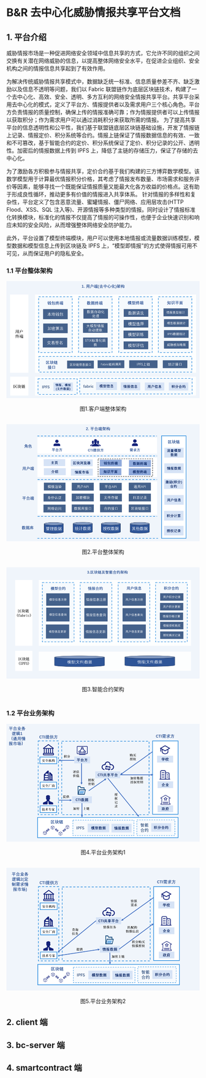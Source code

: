 # B&R 去中心化威胁情报共享平台文档

## 1. 平台介绍

威胁情报市场是一种促进网络安全领域中信息共享的方式，它允许不同的组织之间交换有关潜在网络威胁的信息，以提高整体网络安全水平，在促进企业组织、安全机构之间的情报信息共享起到了有效作用。

为解决传统威胁情报共享模式中，数据缺乏统一标准、信息质量参差不齐、缺乏激励以及信息不透明等问题，我们以 Fabric 联盟链作为底层区块链技术，构建了一个去中心化、高效、安全、透明、多方互利的网络安全情报共享平台。共享平台采用去中心化的模式，定义了平台方、情报提供者以及需求用户三个核心角色。平台方负责情报的质量控制，确保上传的情报准确可靠；作为情报提供者可以上传情报以获取积分；作为需求用户可以通过消耗积分来获取所需的情报。
为了提高共享平台的信息透明性和公平性，我们基于联盟链底层区块链基础设施，开发了情报链上记录、情报定价、积分系统等合约。情报上链保证了情报数据信息的有效、一致和不可篡改，基于智能合约的定价、积分系统保证了定价、积分记录的公开、透明性。加密后的情报数据上传到 IPFS 上，降低了主链的存储压力，保证了存储的去中心化。

为了激励各方积极参与情报共享，定价合约基于我们构建的三方博弈数学模型。该数学模型用于计算最优情报积分价格，其考虑了情报发布数量、市场需求和服务评价等因素，能够寻找一个既能保证情报质量又能最大化各方收益的价格点。这有助于形成良性循环，推动更多有价值的情报进入共享体系。
针对情报的多样性和复杂性，平台定义了包含恶意流量、蜜罐情报、僵尸网络、应用层攻击(HTTP Flood、XSS、SQL 注入等)、开源情报等多种类型的情报。同时设计了情报标准化转换模块，标准化的情报不仅提高了情报的可操作性，也便于企业快速识别和响应未知的安全风险，从而增强整体网络安全防护能力。

此外，平台设置了模型终端模块，用户可以使用本地情报或流量数据训练模型，模型数据和模型信息上传到区块链及 IPFS 上，“模型即情报”的方式使得情报可用不可见，从而保证用户的隐私安全。

### 1.1 平台整体架构

![客户端整体架构](imgs/client_framework.png)
<center>图1.客户端整体架构</center>

<br>

![平台整体架构](imgs/platform_framework.png)
<center>图2.平台整体架构</center>

<br>

![智能合约架构](imgs/smartcontract_framework.png)
<center>图3.智能合约架构</center>

<br>

### 1.2 平台业务架构

![平台业务架构1](imgs/business_framework_1.png)

<center>图4.平台业务架构1</center>

<br>

![平台业务架构2](imgs/business_framework_2.png)

<center>图5.平台业务架构2</center>

## 2. client 端

## 3. bc-server 端

## 4. smartcontract 端

